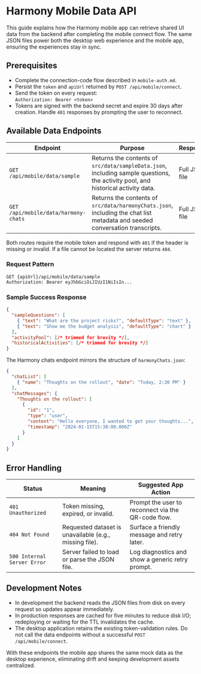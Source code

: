 # Harmony Mobile Data API

This guide explains how the Harmony mobile app can retrieve shared UI data from the backend after completing the mobile connect flow. The same JSON files power both the desktop web experience and the mobile app, ensuring the experiences stay in sync.

## Prerequisites

- Complete the connection-code flow described in `mobile-auth.md`.
- Persist the `token` and `apiUrl` returned by `POST /api/mobile/connect`.
- Send the token on every request:  
  `Authorization: Bearer <token>`
- Tokens are signed with the backend secret and expire 30 days after creation. Handle `401` responses by prompting the user to reconnect.

## Available Data Endpoints

| Endpoint | Purpose | Response |
| --- | --- | --- |
| `GET /api/mobile/data/sample` | Returns the contents of `src/data/sampleData.json`, including sample questions, the activity pool, and historical activity data. | Full JSON file |
| `GET /api/mobile/data/harmony-chats` | Returns the contents of `src/data/harmonyChats.json`, including the chat list metadata and seeded conversation transcripts. | Full JSON file |

Both routes require the mobile token and respond with `401` if the header is missing or invalid. If a file cannot be located the server returns `404`.

### Request Pattern

```http
GET {apiUrl}/api/mobile/data/sample
Authorization: Bearer eyJhbGciOiJIUzI1NiIsIn...
```

### Sample Success Response

```json
{
  "sampleQuestions": [
    { "text": "What are the project risks?", "defaultType": "text" },
    { "text": "Show me the budget analysis", "defaultType": "chart" }
  ],
  "activityPool": [/* trimmed for brevity */],
  "historicalActivities": [/* trimmed for brevity */]
}
```

The Harmony chats endpoint mirrors the structure of `harmonyChats.json`:

```json
{
  "chatList": [
    { "name": "Thoughts on the rollout", "date": "Today, 2:30 PM" }
  ],
  "chatMessages": {
    "Thoughts on the rollout": [
      {
        "id": "1",
        "type": "user",
        "content": "Hello everyone, I wanted to get your thoughts...",
        "timestamp": "2024-01-15T15:30:00.000Z"
      }
    ]
  }
}
```

## Error Handling

| Status | Meaning | Suggested App Action |
| --- | --- | --- |
| `401 Unauthorized` | Token missing, expired, or invalid. | Prompt the user to reconnect via the QR-code flow. |
| `404 Not Found` | Requested dataset is unavailable (e.g., missing file). | Surface a friendly message and retry later. |
| `500 Internal Server Error` | Server failed to load or parse the JSON file. | Log diagnostics and show a generic retry prompt. |

## Development Notes

- In development the backend reads the JSON files from disk on every request so updates appear immediately.
- In production responses are cached for five minutes to reduce disk I/O; redeploying or waiting for the TTL invalidates the cache.
- The desktop application retains the existing token-validation rules. Do not call the data endpoints without a successful `POST /api/mobile/connect`.

With these endpoints the mobile app shares the same mock data as the desktop experience, eliminating drift and keeping development assets centralized.
